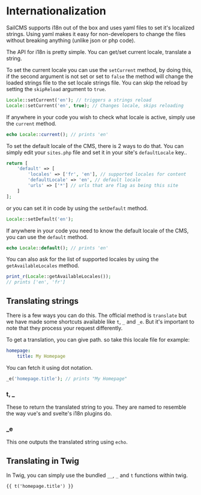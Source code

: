 # Internationalization

SailCMS supports i18n out of the box and uses yaml files to set it's localized strings. Using yaml makes it easy for non-developers to change the files without breaking anything (unlike json or php code).

The API for i18n is pretty simple. You can get/set current locale, translate a string.

To set the current locale you can use the `setCurrent` method, by doing this, if the second argument is not set or set to `false` the method will change the loaded strings file to the set locale strings file. You can skip the reload by setting the `skipReload` argument to `true`.

```php
Locale::setCurrent('en'); // triggers a strings reload
Locale::setCurrent('en', true); // Changes locale, skips reloading
```

If anywhere in your code you wish to check what locale is active, simply use the `current` method.

```php
echo Locale::current(); // prints 'en'
```

To set the default locale of the CMS, there is 2 ways to do that. You can simply edit your `sites.php` file and set it in your site's `defaultLocale` key..

```php
return [
    'default' => [
        'locales' => ['fr', 'en'], // supported locales for content
        'defaultLocale' => 'en', // default locale
        'urls' => ['*'] // urls that are flag as being this site
    ]
];
```
or you can set it in code by using the `setDefault` method.

```php
Locale::setDefault('en');
```

If anywhere in your code you need to know the default locale of the CMS, you can use the `default` method.

```php
echo Locale::default(); // prints 'en'
```
You can also ask for the list of supported locales by using the `getAvailableLocales` method.

```php
print_r(Locale::getAvailableLocales());
// prints ['en', 'fr'] 
```

## Translating strings

There is a few ways you can do this. The official method is `translate` but we have made some shortcuts available like `t`, `_` and `_e`. But it's important to note that they process your request differently.

To get a translation, you can give path. so take this locale file for example:

```yaml
homepage:
	title: My Homepage
```

You can fetch it using dot notation.

```php
_e('homepage.title'); // prints "My Homepage"
```

### t, _
These to return the translated string to you. They are named to resemble the way vue's and svelte's i18n plugins do.

### _e
This one outputs the translated string using `echo`.

## Translating in Twig

In Twig, you can simply use the bundled `__`, `_` and `t` functions within twig.

```twig
{{ t('homepage.title') }}
```